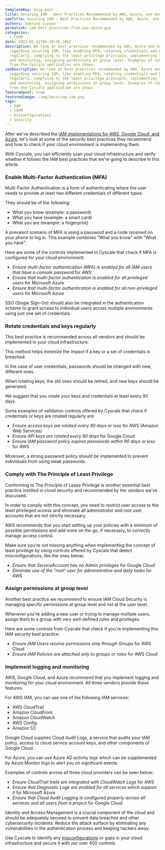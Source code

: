 ```yaml
---
templateKey: blog-post
title: Securing IAM - Best Practices Recommended by AWS, Azure, and Google Cloud
seoTitle: Securing IAM - Best Practices Recommended by AWS, Azure, and Google Cloud
authors: Sabrina Lupșan
permalink: iam-best-practices-from-aws-azure-gcp
categories:
  - CSPM
date: 2022-05-11T06:39:36.105Z
description: We look at best practices recommended by AWS, Azure and Google Cloud
  regarding securing IAM, like enabling MFA, rotating credentials and keys
  regularly, complying to the least privilege principle, implementing logging
  and monitoring, assigning permissions at group level. Examples of controls
  from the Cyscale application are shown.
seoDescription: We look at best practices recommended by AWS, Azure and Google Cloud
  regarding securing IAM, like enabling MFA, rotating credentials and keys
  regularly, complying to the least privilege principle, implementing logging
  and monitoring, assigning permissions at group level. Examples of controls
  from the Cyscale application are shown.
featuredpost: true
featuredimage: /img/securing-iam.png
tags:
  - IAM
  - CSPM
  - misconfigurations
  - security
---
```

<!--StartFragment-->

After we've described the [IAM implementations for AWS, Google Cloud, and Azure](https://cyscale.com/blog/iam-services-in-aws-azure-gcp/), let's look at some of the security best practices they recommend and how to check if your cloud environment is implementing them. 

With Cyscale, you can efficiently scan your cloud infrastructure and verify whether it follows the IAM best practices that we're going to describe in this article. 

<div id="MFA">

### Enable Multi-Factor Authentication (MFA) 

Multi-Factor Authentication is a form of authenticating where the user needs to provide at least two different credentials of different types.  

They should be of the following: 

* What you know (example: a password) 
* What you have (example: a smart card) 
* What you are (example: a fingerprint) 

A prevalent scenario of MFA is using a password and a code received on your phone to log in. This example combines "What you know" with "What you have".  

Here are some of the controls implemented in Cyscale that check if MFA is configured for your cloud environment: 

* *Ensure multi-factor authentication (MFA) is enabled for all IAM users that have a console password* for AWS 
* *Ensure that multi-factor authentication is enabled for all privileged users* for Microsoft Azure 
* *Ensure that multi-factor authentication is enabled for all non-privileged users* for Microsoft Azure 

SSO (Single Sign-On) should also be integrated in the authentication scheme to grant access to individual users across multiple environments using just one set of credentials. 

</div>

### Rotate credentials and keys regularly 

This best practice is recommended across all vendors and should be implemented in your cloud infrastructure.  

This method helps minimize the impact if a key or a set of credentials is breached. 

In the case of user credentials, passwords should be changed with new, different ones. 

When rotating keys, the old ones should be retired, and new keys should be generated. 

We suggest that you rotate your keys and credentials at least every 90 days. 

Some examples of validation controls offered by Cyscale that check if credentials or keys are rotated regularly are: 

* *Ensure access keys are rotated every 90 days or less* for AWS (Amazon Web Services) 
* *Ensure API keys are rotated every 90 days* for Google Cloud
* *Ensure IAM password policy expires passwords within 90 days or less* for AWS 

Moreover, a strong password policy should be implemented to prevent individuals from using weak passwords. 

### Comply with The Principle of Least Privilege 

Conforming to The Principle of Lease Privilege is another essential best practice instilled in cloud security and recommended by the vendors we've discussed.  

In order to comply with this concept, you need to restrict user access to the least privileged access and eliminate all administrator and root user accounts that are not strictly necessary.  

AWS recommends that you start setting up your policies with a minimum of possible permissions and add more on the go, if necessary, to correctly manage access control.  

Make sure you're not missing anything when implementing the concept of least privilege by using controls offered by Cyscale that detect misconfigurations, like the ones below: 

* *Ensure that ServiceAccount has no Admin privileges* for Google Cloud
* *Eliminate use of the "root" user for administrative and daily tasks* for AWS 

### Assign permissions at group level  

Another best practice we recommend to ensure IAM Cloud Security is managing specific permissions at group level and not at the user level. 

Whenever you're adding a new user or trying to manage multiple users, assign them to a group with very well-defined rules and privileges. 

Here are some controls from Cyscale that check if you're implementing this IAM security best practice: 

* *Ensure IAM Users receive permissions only through Groups* for AWS Cloud 
* *Ensure IAM Policies are attached only to groups or roles* for AWS Cloud 

### Implement logging and monitoring 

AWS, Google Cloud, and Azure recommend that you implement logging and monitoring for your cloud environment. All three vendors provide these features.  

For AWS IAM, you can use one of the following IAM services: 

* AWS CloudTrail 
* Amazon CloudFront 
* Amazon CloudWatch 
* AWS Config 
* Amazon S3 

Google Cloud supplies Cloud Audit Logs, a service that audits your IAM policy, access to cloud service account keys, and other components of Google Cloud. 

For Azure, you can use Azure AD activity logs which can be supplemented by Azure Monitor logs to alert you on significant events. 

Examples of controls across all three cloud providers can be seen below: 

* *Ensure CloudTrail trails are integrated with CloudWatch Logs* for AWS 
* *Ensure that Diagnostic Logs are enabled for all services which support it* for Microsoft Azure 
* *Ensure that Cloud Audit Logging is configured properly across all services and all users from a project* for Google Cloud

Identity and Access Management is a crucial component of the cloud and should be adequately secured to prevent data breaches and other cybersecurity incidents. Reduce the attack surface by eliminating any vulnerabilities in the authentication process and keeping hackers away.

Use Cyscale to identify any [misconfigurations](https://cyscale.com/blog/common-cloud-misconfigurations-how-to-avoid-them/) or gaps in your cloud infrastructure and secure it with our over 400 controls. 

<!--EndFragment-->
